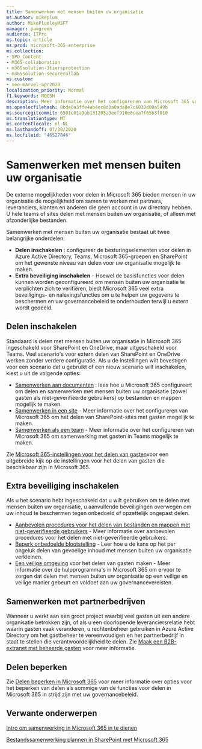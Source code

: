 ```yaml
---
title: Samenwerken met mensen buiten uw organisatie
ms.author: mikeplum
author: MikePlumleyMSFT
manager: pamgreen
audience: ITPro
ms.topic: article
ms.prod: microsoft-365-enterprise
ms.collection:
- SPO_Content
- M365-collaboration
- m365solution-3tiersprotection
- m365solution-securecollab
ms.custom:
- seo-marvel-apr2020
localization_priority: Normal
f1.keywords: NOCSH
description: Meer informatie over het configureren van Microsoft 365 voor samenwerking met mensen buiten uw organisatie.
ms.openlocfilehash: 8bde8a3ffe4ab4ec8d0a0ada8e7c6030d00a549b
ms.sourcegitcommit: 6501e01a9ab131205a3eef910e6cea7f65b3f010
ms.translationtype: MT
ms.contentlocale: nl-NL
ms.lasthandoff: 07/30/2020
ms.locfileid: "46527846"
---
```

# <a name="collaborating-with-people-outside-your-organization"></a>Samenwerken met mensen buiten uw organisatie

De externe mogelijkheden voor delen in Microsoft 365 bieden mensen in uw organisatie de mogelijkheid om samen te werken met partners, leveranciers, klanten en anderen die geen account in uw directory hebben. U hele teams of sites delen met mensen buiten uw organisatie, of alleen met afzonderlijke bestanden.

Samenwerken met mensen buiten uw organisatie bestaat uit twee belangrijke onderdelen:

- **Delen inschakelen** : configureer de besturingselementen voor delen in Azure Active Directory, Teams, Microsoft 365-groepen en SharePoint om het gewenste niveau van delen voor uw organisatie mogelijk te maken.
- **Extra beveiliging inschakelen** - Hoewel de basisfuncties voor delen kunnen worden geconfigureerd om mensen buiten uw organisatie te verplichten zich te verifiëren, biedt Microsoft 365 veel extra beveiligings- en nalevingsfuncties om u te helpen uw gegevens te beschermen en uw governancebeleid te onderhouden terwijl u extern wordt gedeeld.

## <a name="enable-sharing"></a>Delen inschakelen

Standaard is delen met mensen buiten uw organisatie in Microsoft 365 ingeschakeld voor SharePoint en OneDrive, maar uitgeschakeld voor Teams. Veel scenario's voor extern delen van SharePoint en OneDrive werken zonder verdere configuratie. Als u de instellingen wilt bevestigen voor een scenario dat u gebruikt of een nieuw scenario wilt inschakelen, kiest u uit de volgende opties:

- [Samenwerken aan documenten](collaborate-on-documents.md) : lees hoe u Microsoft 365 configureert om delen en samenwerken met mensen buiten uw organisatie (zowel gasten als niet-geverifieerde gebruikers) op bestanden en mappen mogelijk te maken.
- [Samenwerken in een site](collaborate-in-site.md) - Meer informatie over het configureren van Microsoft 365 om het delen van SharePoint-sites met gasten mogelijk te maken.
- [Samenwerken als een team](collaborate-as-team.md) - Meer informatie over het configureren van Microsoft 365 om samenwerking met gasten in Teams mogelijk te maken.

Zie [Microsoft 365-instellingen voor het delen van gasten](microsoft-365-guest-settings.md)voor een uitgebreide kijk op de instellingen voor het delen van gasten die beschikbaar zijn in Microsoft 365.

## <a name="enable-additional-security"></a>Extra beveiliging inschakelen

Als u het scenario hebt ingeschakeld dat u wilt gebruiken om te delen met mensen buiten uw organisatie, u aanvullende beveiligingen overwegen om uw inhoud te beschermen tegen onbedoeld of opzettelijk ongepast delen.

- [Aanbevolen procedures voor het delen van bestanden en mappen met niet-geverifieerde gebruikers](best-practices-anonymous-sharing.md) - Meer informatie over aanbevolen procedures voor het delen met niet-geverifieerde gebruikers.
- [Beperk onbedoelde blootstelling](share-limit-accidental-exposure.md) - Leer hoe u de kans op het per ongeluk delen van gevoelige inhoud met mensen buiten uw organisatie verkleinen.
- [Een veilige omgeving](create-secure-guest-sharing-environment.md) voor het delen van gasten maken - Meer informatie over de hulpprogramma's in Microsoft 365 om ervoor te zorgen dat delen met mensen buiten uw organisatie op een veilige en veilige manier gebeurt en voldoet aan uw governancevereisten.

## <a name="collaborate-with-partner-companies"></a>Samenwerken met partnerbedrijven

Wanneer u werkt aan een groot project waarbij veel gasten uit een andere organisatie betrokken zijn, of als u een doorlopende leveranciersrelatie hebt waarin gasten vaak veranderen, u rechtenbeheer gebruiken in Azure Active Directory om het gastbeheer te vereenvoudigen en het partnerbedrijf in staat te stellen die verantwoordelijkheid te delen. Zie [Maak een B2B-extranet met beheerde gasten](b2b-extranet.md) voor meer informatie.

## <a name="limit-sharing"></a>Delen beperken

Zie [Delen beperken in Microsoft 365](microsoft-365-limit-sharing.md) voor meer informatie over opties voor het beperken van delen als sommige van de functies voor delen in Microsoft 365 in strijd zijn met uw governancebeleid.

## <a name="related-topics"></a>Verwante onderwerpen

[Intro om samenwerking in Microsoft 365 in te dienen](https://docs.microsoft.com/sharepoint/intro-to-file-collaboration)

[Bestandssamenwerking plannen in SharePoint met Microsoft 365](https://docs.microsoft.com/sharepoint/deploy-file-collaboration)
